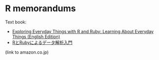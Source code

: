 # R memorandums

Text book:

- [Exploring Everyday Things with R and Ruby: Learning About Everyday Things (English Edition) ](https://www.amazon.co.jp/dp/B008FPJRBU)
- [RとRubyによるデータ解析入門](https://www.amazon.co.jp/dp/4873116155)

(link to amazon.co.jp)
